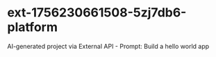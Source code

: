 # ext-1756230661508-5zj7db6-platform
AI-generated project via External API - Prompt: Build a hello world app
